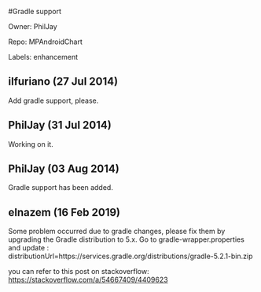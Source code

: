 #Gradle support

Owner: PhilJay

Repo: MPAndroidChart

Labels: enhancement 

## ilfuriano (27 Jul 2014)

Add gradle support, please.


## PhilJay (31 Jul 2014)

Working on it.


## PhilJay (03 Aug 2014)

Gradle support has been added.


## elnazem (16 Feb 2019)

Some problem occurred due to gradle changes, please fix them by upgrading the Gradle distribution to 5.x. Go to gradle-wrapper.properties and update :
distributionUrl=https\://services.gradle.org/distributions/gradle-5.2.1-bin.zip

you can refer to this post on stackoverflow:
https://stackoverflow.com/a/54667409/4409623

